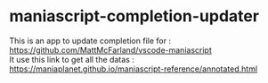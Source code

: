 # maniascript-completion-updater
This is an app to update completion file for : https://github.com/MattMcFarland/vscode-maniascript  
It use this link to get all the datas : https://maniaplanet.github.io/maniascript-reference/annotated.html

